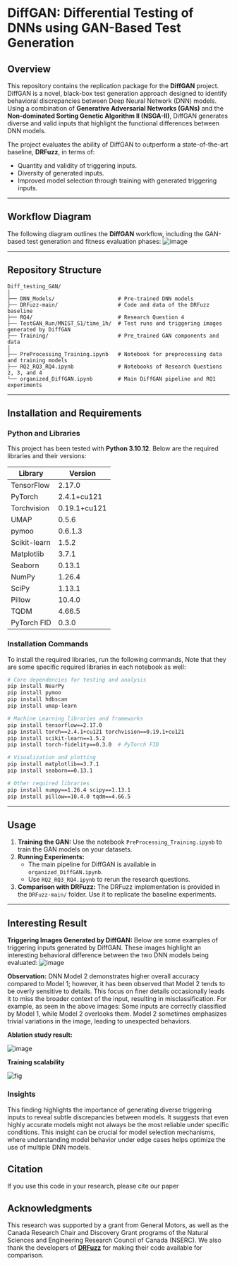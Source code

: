 # DiffGAN: Differential Testing of DNNs using GAN-Based Test Generation

## Overview
This repository contains the replication package for the **DiffGAN** project. DiffGAN is a novel, black-box test generation approach designed to identify behavioral discrepancies between Deep Neural Network (DNN) models. Using a combination of **Generative Adversarial Networks (GANs)** and the **Non-dominated Sorting Genetic Algorithm II (NSGA-II)**, DiffGAN generates diverse and valid inputs that highlight the functional differences between DNN models.

The project evaluates the ability of DiffGAN to outperform a state-of-the-art baseline, **DRFuzz**, in terms of:
- Quantity and validity of triggering inputs.
- Diversity of generated inputs.
- Improved model selection through training with generated triggering inputs.

---

## Workflow Diagram
The following diagram outlines the **DiffGAN** workflow, including the GAN-based test generation and fitness evaluation phases:
![image](https://github.com/user-attachments/assets/aefedaf6-fb59-49d6-be64-1945cc42e380)


---

## Repository Structure
```
Diff_testing_GAN/
│
├── DNN_Models/                    # Pre-trained DNN models
├── DRFuzz-main/                   # Code and data of the DRFuzz baseline
├── RQ4/                           # Research Question 4
├── TestGAN_Run/MNIST_S1/time_1h/  # Test runs and triggering images generated by DiffGAN
├── Training/                      # Pre_trained GAN components and data
│
├── PreProcessing_Training.ipynb   # Notebook for preprocessing data and training models
├── RQ2_RQ3_RQ4.ipynb              # Notebooks of Research Questions 2, 3, and 4
└── organized_DiffGAN.ipynb        # Main DiffGAN pipeline and RQ1 experiments 
```

---

## Installation and Requirements

### Python and Libraries

This project has been tested with **Python 3.10.12**. Below are the required libraries and their versions:

| Library          | Version    |
|------------------|------------|
| TensorFlow       | 2.17.0     |
| PyTorch          | 2.4.1+cu121 |
| Torchvision      | 0.19.1+cu121 |
| UMAP             | 0.5.6      |
| pymoo            | 0.6.1.3    |
| Scikit-learn     | 1.5.2      |
| Matplotlib       | 3.7.1      |
| Seaborn          | 0.13.1     |
| NumPy            | 1.26.4     |
| SciPy            | 1.13.1     |
| Pillow           | 10.4.0     |
| TQDM             | 4.66.5     |
| PyTorch FID      | 0.3.0      |

### Installation Commands
To install the required libraries, run the following commands, Note that they are some specific required libraries in each notebook as well:

```bash
# Core dependencies for testing and analysis
pip install NearPy
pip install pymoo
pip install hdbscan
pip install umap-learn

# Machine Learning libraries and frameworks
pip install tensorflow==2.17.0
pip install torch==2.4.1+cu121 torchvision==0.19.1+cu121
pip install scikit-learn==1.5.2
pip install torch-fidelity==0.3.0  # PyTorch FID

# Visualization and plotting
pip install matplotlib==3.7.1
pip install seaborn==0.13.1

# Other required libraries
pip install numpy==1.26.4 scipy==1.13.1
pip install pillow==10.4.0 tqdm==4.66.5
```
---

## Usage
1. **Training the GAN:** Use the notebook `PreProcessing_Training.ipynb` to train the GAN models on your datasets.
2. **Running Experiments:** 
   - The main pipeline for DiffGAN is available in `organized_DiffGAN.ipynb`.
   - Use `RQ2_RQ3_RQ4.ipynb` to rerun the research questions.
3. **Comparison with DRFuzz:** The DRFuzz implementation is provided in the `DRFuzz-main/` folder. Use it to replicate the baseline experiments.

---
## Interesting Result
**Triggering Images Generated by DiffGAN:**
Below are some examples of triggering inputs generated by DiffGAN. These images highlight an interesting behavioral difference between the two DNN models being evaluated:
![image](https://github.com/user-attachments/assets/a8081bf1-b800-41c7-929a-a26b3e5b2f8d)

**Observation:**
DNN Model 2 demonstrates higher overall accuracy compared to Model 1; however, it has been observed that Model 2 tends to be overly sensitive to details. This focus on finer details occasionally leads it to miss the broader context of the input, resulting in misclassification.
For example, as seen in the above images:
Some inputs are correctly classified by Model 1, while Model 2 overlooks them.
Model 2 sometimes emphasizes trivial variations in the image, leading to unexpected behaviors.


**Ablation study result:**

![image](https://github.com/user-attachments/assets/28540800-42f2-442f-8eea-5ce55780decd)


**Training scalability**

![fig](https://github.com/user-attachments/assets/49d02a93-8f05-4b68-a3f4-090ee66996f4)


### Insights
This finding highlights the importance of generating diverse triggering inputs to reveal subtle discrepancies between models. It suggests that even highly accurate models might not always be the most reliable under specific conditions. This insight can be crucial for model selection mechanisms, where understanding model behavior under edge cases helps optimize the use of multiple DNN models.


## Citation
If you use this code in your research, please cite our paper

## Acknowledgments
This research was supported by a grant from General Motors, as well as the Canada Research Chair and Discovery Grant programs of the Natural Sciences and Engineering Research Council of Canada (NSERC). We also thank the developers of [**DRFuzz**](https://doi.org/10.1109/ICSE43902.2021.00111) for making their code available for comparison.


